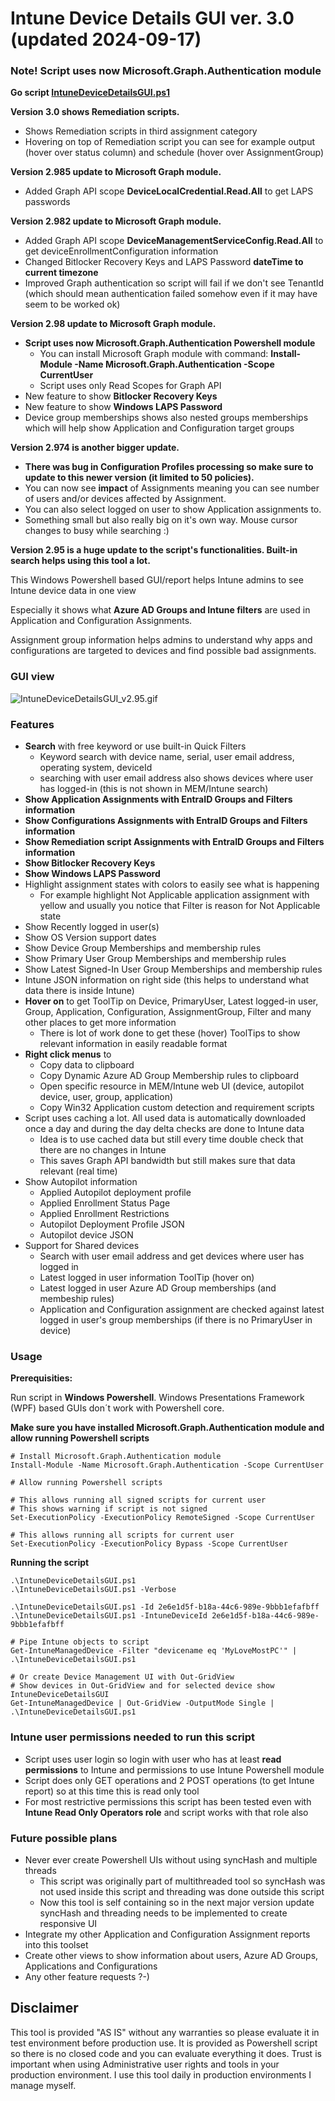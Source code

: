 # Intune Device Details GUI ver. 3.0 (updated 2024-09-17)

### Note! Script uses now Microsoft.Graph.Authentication module ###

**Go script [IntuneDeviceDetailsGUI.ps1](./IntuneDeviceDetailsGUI.ps1)**

**Version 3.0 shows Remediation scripts.**
* Shows Remediation scripts in third assignment category
* Hovering on top of Remediation script you can see for example output (hover over status column) and schedule (hover over AssignmentGroup)

**Version 2.985 update to Microsoft Graph module.**
* Added Graph API scope **DeviceLocalCredential.Read.All** to get LAPS passwords

**Version 2.982 update to Microsoft Graph module.**
* Added Graph API scope **DeviceManagementServiceConfig.Read.All** to get deviceEnrollmentConfiguration information
* Changed Bitlocker Recovery Keys and LAPS Password **dateTime to current timezone**
* Improved Graph authentication so script will fail if we don't see TenantId (which should mean authentication failed somehow even if it may have seem to be worked ok)

**Version 2.98 update to Microsoft Graph module.**
* **Script uses now Microsoft.Graph.Authentication Powershell module**
  * You can install Microsoft Graph module with command: **Install-Module -Name Microsoft.Graph.Authentication -Scope CurrentUser**
  * Script uses only Read Scopes for Graph API
* New feature to show **Bitlocker Recovery Keys**
* New feature to show **Windows LAPS Password**
* Device group memberships shows also nested groups memberships which will help show Application and Configuration target groups

**Version 2.974 is another bigger update.**

*  **There was bug in Configuration Profiles processing so make sure to update to this newer version (it limited to 50 policies).**
*  You can now see **impact** of Assignments meaning you can see number of users and/or devices affected by Assignment.  
*  You can also select logged on user to show Application assignments to.  
*  Something small but also really big on it's own way. Mouse cursor changes to busy while searching :)  

**Version 2.95 is a huge update to the script's functionalities. Built-in search helps using this tool a lot.**

This Windows Powershell based GUI/report helps Intune admins to see Intune device data in one view

Especially it shows what **Azure AD Groups and Intune filters** are used in Application and Configuration Assignments.

Assignment group information helps admins to understand why apps and configurations are targeted to devices and find possible bad assignments.

### GUI view
![IntuneDeviceDetailsGUI_v2.95.gif](https://github.com/petripaavola/IntuneDeviceDetailsGUI/blob/main/pics/IntuneDeviceDetailsGUI_v2.95.gif)

### Features
* **Search** with free keyword or use built-in Quick Filters
  * Keyword search with device name, serial, user email address, operating system, deviceId
  * searching with user email address also shows devices where user has logged-in (this is not shown in MEM/Intune search)
* **Show Application Assignments with EntraID Groups and Filters information**
* **Show Configurations Assignments with EntraID Groups and Filters information**
* **Show Remediation script Assignments with EntraID Groups and Filters information**
* **Show Bitlocker Recovery Keys**
* **Show Windows LAPS Password**
* Highlight assignment states with colors to easily see what is happening
  * For example highlight Not Applicable application assignment with yellow and usually you notice that Filter is reason for Not Applicable state
* Show Recently logged in user(s)
* Show OS Version support dates
* Show Device Group Memberships and membership rules
* Show Primary User Group Memberships and membership rules
* Show Latest Signed-In User Group Memberships and membership rules
* Intune JSON information on right side (this helps to understand what data there is inside Intune)
* **Hover on** to get ToolTip on Device, PrimaryUser, Latest logged-in user, Group, Application, Configuration, AssignmentGroup, Filter and many other places to get more information
  * There is lot of work done to get these (hover) ToolTips to show relevant information in easily readable format
* **Right click menus** to
  * Copy data to clipboard
  * Copy Dynamic Azure AD Group Membership rules to clipboard
  * Open specific resource in MEM/Intune web UI (device, autopilot device, user, group, application)
  * Copy Win32 Application custom detection and requirement scripts
* Script uses caching a lot. All used data is automatically downloaded once a day and during the day delta checks are done to Intune data
  * Idea is to use cached data but still every time double check that there are no changes in Intune
  * This saves Graph API bandwidth but still makes sure that data relevant (real time)
* Show Autopilot information
  * Applied Autopilot deployment profile
  * Applied Enrollment Status Page
  * Applied Enrollment Restrictions
  * Autopilot Deployment Profile JSON
  * Autopilot device JSON
* Support for Shared devices
  * Search with user email address and get devices where user has logged in
  * Latest logged in user information ToolTip (hover on)
  * Latest logged in user Azure AD Group memberships (and membeship rules)
  * Application and Configuration assignment are checked against latest logged in user's group memberships (if there is no PrimaryUser in device)


### Usage
**Prerequisities:**

Run script in **Windows Powershell**. Windows Presentations Framework (WPF) based GUIs don´t work with Powershell core.

**Make sure you have installed Microsoft.Graph.Authentication module and allow running Powershell scripts**
```
# Install Microsoft.Graph.Authentication module
Install-Module -Name Microsoft.Graph.Authentication -Scope CurrentUser

# Allow running Powershell scripts

# This allows running all signed scripts for current user
# This shows warning if script is not signed
Set-ExecutionPolicy -ExecutionPolicy RemoteSigned -Scope CurrentUser

# This allows running all scripts for current user
Set-ExecutionPolicy -ExecutionPolicy Bypass -Scope CurrentUser
```

**Running the script**
```
.\IntuneDeviceDetailsGUI.ps1
.\IntuneDeviceDetailsGUI.ps1 -Verbose

.\IntuneDeviceDetailsGUI.ps1 -Id 2e6e1d5f-b18a-44c6-989e-9bbb1efafbff
.\IntuneDeviceDetailsGUI.ps1 -IntuneDeviceId 2e6e1d5f-b18a-44c6-989e-9bbb1efafbff

# Pipe Intune objects to script
Get-IntuneManagedDevice -Filter "devicename eq 'MyLoveMostPC'" | .\IntuneDeviceDetailsGUI.ps1

# Or create Device Management UI with Out-GridView
# Show devices in Out-GridView and for selected device show IntuneDeviceDetailsGUI
Get-IntuneManagedDevice | Out-GridView -OutputMode Single | .\IntuneDeviceDetailsGUI.ps1
```

### Intune user permissions needed to run this script
* Script uses user login so login with user who has at least **read permissions** to Intune and permissions to use Intune Powershell module
* Script does only GET operations and 2 POST operations (to get Intune report) so at this time this is read only tool
* For most restrictive permissions this script has been tested even with **Intune Read Only Operators role** and script works with that role also

### Future possible plans
* Never ever create Powershell UIs without using syncHash and multiple threads
  * This script was originally part of multithreaded tool so syncHash was not used inside this script and threading was done outside this script
  * Now this tool is self containing so in the next major version update syncHash and threading needs to be implemented to create responsive UI
* Integrate my other Application and Configuration Assignment reports into this toolset
* Create other views to show information about users, Azure AD Groups, Applications and Configurations
* Any other feature requests ?-)

## Disclaimer
This tool is provided "AS IS" without any warranties so please evaluate it in test environment before production use. It is provided as Powershell script so there is no closed code and you can evaluate everything it does. Trust is important when using Administrative user rights and tools in your production environment. I use this tool daily in production environments I manage myself.
